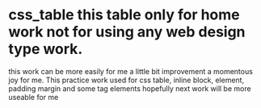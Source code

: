 # css_table this table only for home work not for using any web design type work.
this work can be more easily for me
a little bit improvement a momentous joy for me. This practice work used for css table, inline block, element, padding margin and some tag elements hopefully next work will be more useable for me

